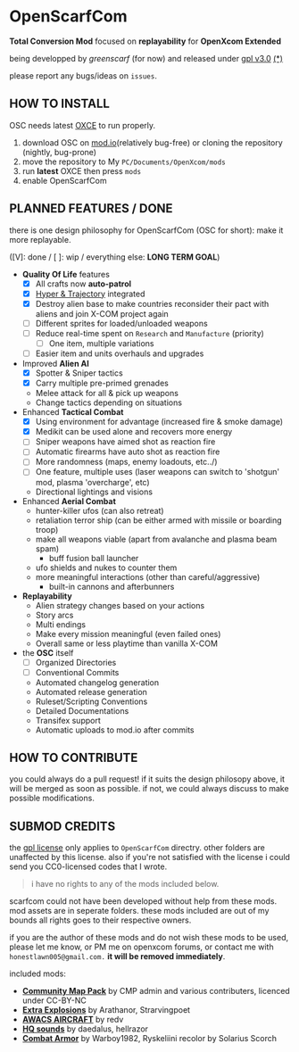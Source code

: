 # OpenScarfCom

**Total Conversion Mod** focused on **replayability** for **OpenXcom Extended**

being developped by _greenscarf_ (for now) and released under [gpl v3.0](./OpenScarfCom/LICENSE) [(*)](#submod-credits)

please report any bugs/ideas on `issues`.

## HOW TO INSTALL

OSC needs latest [OXCE](https://openxcom.mod.io/openxcom-extended "link to OXCE mod.io page") to run properly.


1. download OSC on [mod.io](https://openxcom.mod.io/openscarfcom "link to OSC mod.io page")(relatively bug-free) or cloning the repository (nightly, bug-prone)
2. move the repository to My `PC/Documents/OpenXcom/mods`
3. run **latest** OXCE then press `mods`
4. enable OpenScarfCom

## PLANNED FEATURES / DONE

there is one design philosophy for OpenScarfCom (OSC for short): make it more replayable.

([V]: done / [ ]: wip / everything else: **LONG TERM GOAL**)

- **Quality Of Life** features
  - [x] All crafts now **auto-patrol**
  - [x] [Hyper & Trajectory](https://openxcom.mod.io/oxce-hyper-velocity1) integrated
  - [x] Destroy alien base to make countries reconsider their pact with aliens and join X-COM project again 
  - [ ] Different sprites for loaded/unloaded weapons
  - [ ] Reduce real-time spent on `Research` and `Manufacture` (priority)
    - [ ] One item, multiple variations
  - [ ] Easier item and units overhauls and upgrades

- Improved **Alien AI**
  - [x] Spotter & Sniper tactics
  - [x] Carry multiple pre-primed grenades
  - Melee attack for all & pick up weapons
  - Change tactics depending on situations
- Enhanced **Tactical Combat**
  - [x] Using environment for advantage (increased fire & smoke damage)
  - [x] Medikit can be used alone and recovers more energy
  - [ ] Sniper weapons have aimed shot as reaction fire
  - [ ] Automatic firearms have auto shot as reaction fire
  - [ ] More randomness (maps, enemy loadouts, etc../)
  - [ ] One feature, multiple uses (laser weapons can switch to 'shotgun' mod, plasma 'overcharge', etc)
  - Directional lightings and visions
- Enhanced **Aerial Combat**
  - hunter-killer ufos (can also retreat)
  - retaliation terror ship (can be either armed with missile or boarding troop)
  - make all weapons viable (apart from avalanche and plasma beam spam)
    - buff fusion ball launcher
  - ufo shields and nukes to counter them
  - more meaningful interactions (other than careful/aggressive)
    - built-in cannons and afterbunners
- **Replayability**
  - Alien strategy changes based on your actions
  - Story arcs
  - Multi endings
  - Make every mission meaningful (even failed ones)
  - Overall same or less playtime than vanilla X-COM
- the **OSC** itself
  - [ ] Organized Directories
  - [ ] Conventional Commits
  - Automated changelog generation
  - Automated release generation
  - Ruleset/Scripting Conventions
  - Detailed Documentations
  - Transifex support
  - Automatic uploads to mod.io after commits

## HOW TO CONTRIBUTE

you could always do a pull request! if it suits the design philosopy above, it will be merged as soon as possible. if not, we could always discuss to make possible modifications.

## SUBMOD CREDITS

the [gpl license](./OpenScarfCom/LICENSE) only applies to `OpenScarfCom` directry. other folders are unaffected by this license. also if you're not satisfied with the license i could send you CC0-licensed codes that I wrote.

> i have no rights to any of the mods included below.

scarfcom could not have been developed without help from these mods. mod assets are in seperate folders. these mods included are out of my bounds all rights goes to their respective owners.

if you are the author of these mods and do not wish these mods to be used, please let me know, or PM me on openxcom forums, or contact me with `honestlawn005@gmail.com.` **it will be removed immediately**. 

included mods:
- [**Community Map Pack**](https://openxcom.mod.io/community-map-pack)
by CMP admin and various contributers, licenced under CC-BY-NC
- [**Extra Explosions**](https://openxcom.mod.io/extra-explosions)
by Arathanor, Strarvingpoet
- [**AWACS AIRCRAFT**](https://openxcom.org/forum/index.php?topic=2952)
by redv
- [**HQ sounds**](https://openxcom.mod.io/hqsounds-by-daedalus)
by daedalus, hellrazor
- [**Combat Armor**](https://openxcom.org/forum/index.php?topic=1281)
by Warboy1982, Ryskeliini
recolor by Solarius Scorch
